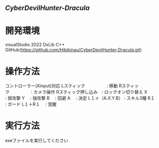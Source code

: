 ## _CyberDevilHunter-Dracula_

# 開発環境
visualStudio 2022
DxLib
C++
GitHub(https://github.com/Hibikinau/CyberDevilHunter-Dracula.git)

# 操作方法
コントローラー(Xinput)対応
Lスティック　　　　　: 移動
Rスティック　　　　　: カメラ操作
Rスティック押し込み　: ロックオン切り替え
X　		　　 : 弱攻撃
Y　		     : 強攻撃
B　		     : 回避
A　		     : 決定
L１＋（A.X.Y.B）     : スキル3種
R１　		     : ガード
L１＋R１　	     : 覚醒

# 実行方法
exeファイルを実行してください